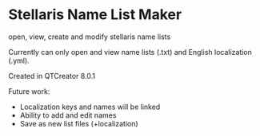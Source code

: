 # Stellaris Name List Maker
 open, view, create and modify stellaris name lists

Currently can only open and view name lists (.txt) and English localization (.yml).

Created in QTCreator 8.0.1

Future work:
 - Localization keys and names will be linked
 - Ability to add and edit names
 - Save as new list files (+localization)

